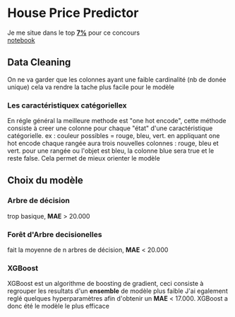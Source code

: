 # House Price Predictor

Je me situe dans le top [**7%**](https://www.kaggle.com/aryamaankunwar/competitions) pour ce concours \
[notebook](https://github.com/aryamaan3/Kaggle-Data-Science/blob/master/House%20Price%20Estimation/house-price-predictor.ipynb)

## Data Cleaning
On ne va garder que les colonnes ayant une faible cardinalité (nb de donée unique) 
cela va rendre la tache plus facile pour le modèle

### Les caractéristiquex catégoriellex
En régle général la meilleure methode est "one hot encode", cette méthode consiste à creer une colonne pour chaque "état" d'une caractéristique catégorielle.
ex : couleur possibles = rouge, bleu, vert. en appliquant one hot encode chaque rangée aura trois nouvelles colonnes : rouge, bleu et vert. pour une rangée ou l'objet est bleu, la colonne blue sera true et le reste false. Cela permet de mieux orienter le modèle  

## Choix du modèle

### Arbre de décision
trop basique, **MAE** > 20.000

### Forêt d'Arbre decisionelles
fait la moyenne de n arbres de décision, **MAE** < 20.000

### XGBoost
XGBoost est un algorithme de boosting de gradient, ceci consiste à regrouper les resultats d'un **ensemble** de modèle plus faible 
J'ai egalement reglé quelques hyperparamètres afin d'obtenir un **MAE** < 17.000.
XGBoost a donc été le modèle le plus efficace
